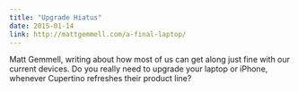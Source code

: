 ```yaml
---
title: "Upgrade Hiatus"
date: 2015-01-14
link: http://mattgemmell.com/a-final-laptop/
---
```

 Matt Gemmell, writing about how most of us can get along just fine with our current devices. Do you really need to upgrade your laptop or iPhone, whenever Cupertino refreshes their product line?
